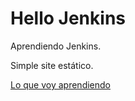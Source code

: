 # Hello Jenkins

Aprendiendo Jenkins.

Simple site estático.

[Lo que voy aprendiendo](http://akcaprendiendo.blogspot.com/2018/12/hello-jenkins.html)